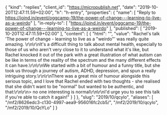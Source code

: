 {
  "kind": "replies",
  "client_id": "https://micropublish.net",
  "date": "2019-10-20T12:47:11.59+02:00",
  "h": "h-entry",
  "properties": {
    "name": [
      "Reply to https://joind.in/event/oggcamp-19/the-power-of-change---learning-to-live-as-a-weirdo"
    ],
    "in-reply-to": [
      "https://joind.in/event/oggcamp-19/the-power-of-change---learning-to-live-as-a-weirdo"
    ],
    "published": [
      "2019-10-20T12:47:11.59+02:00"
    ],
    "content": [
      {
        "html": "",
        "value": "Rachel's talk 'The power of change - learning to live as a \"weirdo\"' was really quite amazing. \r\n\r\nIt's a difficult thing to talk about mental health, especially to those of us who aren't very close to it to understand what it's like, but Rachel knocked it out of the park with a great illustration of what autism can be like in terms of the reality of the spectrum and the many different effects it can have.\r\n\r\nWe started with a bit of humour and a funny title, but she took us through a journey of autism, ADHD, depression, and spun a really intriguing story.\r\n\r\nThere was a great mix of humour alongside this serious topic, and I love that Rachel ended with two thoughts - she realised that she didn't want to be \"normal\" but wanted to be authentic, and that:\r\n\r\n> no one interesting is normal\r\n\r\nI'd urge you to see this talk if you're able to catch it again!"
      }
    ]
  },
  "slug": "2019/10/qcylo",
  "aliases": [
    "/mf2/8626edc3-c130-4997-aea9-956016fc2cb5/",
    "/mf2/2019/10/qcylo",
    "/mf2/2019/10/QcYLo"
  ]
}
